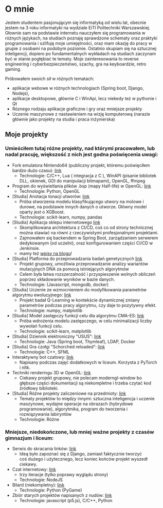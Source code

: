 # O mnie
Jestem studentem pasjonującym się informatyką od wielu lat, obecnie jestem na 3 roku informatyki na wydziale EiTI Politechniki Warszawskiej. Głownie sam na podstawie internetu nauczyłem się programowania w różnych językach, na studiach poznaję sprawdzone schematy oraz praktyki programowania i szlifuję moje umiejętności, oraz mam okazję do pracy w grupie z osobami na podobym poziomie. Ostatnio skupiam się na sztucznej inteligencji, dopiero po fundamentalnych wykładach na studiach zaczynam być w stanie pogłębiać te tematy. Moje zainteresowania to reverse engineering i cyberbezpieczeństwo, szachy, gra na keyboardzie, retro gaming.

Próbowałem swoich sił w różnych tematach: 
* aplikacje webowe w różnych technologiach (Spring boot, Django, Nodejs), 
* aplikacje desktopowe, głównie C i WinApi, lecz niekedy też w pythonie i Qt
* Róznego rodzaju aplikacje graficzne i gry oraz mniejsze projekty
* Uczenie maszynowe z nastawieniem na wizję komputerową (narazie głównie jako projekty na studia i praca inżynierska)

## Moje projekty
### Umieściłem tutaj różne projekty, nad którymi pracowałem, lub nadal pracuję, większość z nich jest godna poświęcenia uwagi:
* Fork emulatora Nintendo64 (publiczny projekt, któremu poświęciłem bardzo dużo czasu):  [link](https://github.com/mkdasher/mupen64-rr-lua-)
  * Technologie: C/C++, Lua ( integracja z C ), WinAPI (pisanie bibliotek DLL, okienek, GDI do manipulacji bitmapami), OpenGL, ffmpeg
* Program do wyświetlania plików .bsp (mapy Half-life) w OpenGL: [link](https://github.com/Madghostek/hl-bsp-viewer)
  * Technologie: Python, OpenGL
* [Studia] Anotacja tonacji utworów: [link](https://github.com/Madghostek/Spotify-song-major-minor-classification)
  * Próba stworzenia modelu klasyfikującego utwory na molowe i durowe, na podstawie innych danych o utworze. Główny model oparty jest o XGBoost.
  * Technologie: scikit-learn, numpy, pandas
* [Studia] Aplikacja sklepu internetowego [link](https://github.com/PIK23/skelp_internetowy/)
   * Skomplikowana architektura z CI/CD, coś co od strony technicznej można stawiać na równi z rzeczywistymi profesjonalnymi projektami.
   * Zajmowałem się backendem w Spring Boot, zarządzaniem serwerem dedykowanym (od uczelni), oraz konfigurowaniem części CI/CD w Jenkinsie.
   * mamy też [wpisy na blogu](https://pw-sklep-internetowy.blogspot.com/)!
* [Studia] Platforma do przeprowadzania badań genetycznych [link](https://github.com/pzsp2-23z-z10/adnotacja)
   *  Projekt grupowy, umożliwia przeprowadzanie analizy wariantów mutacyjnych DNA za pomocą istniejących algorytmów
   *  Celem była łatwa rozszerzalność i przyspieszenie wolnych obliczeń poprzez składowanie wyników w bazie danych.
   *  Technologie: (Javascript, mongodb, docker)
* [Studia] Uczenie ze wzmocnieniem do modyfikowania parametrów algorytmu ewolucyjnego: [link](https://github.com/domikkkk/UMA)
  * Projekt badał Q-Learning w kontekście dynamicznej zmiany parametrów podczas pracy algorytmu, czy daje to pozytywny efekt.
  * Technologie: numpy, matplotlib
* [Studia] Model zastępczy funkcji celu dla algorytmu CMA-ES: [link](https://github.com/Madghostek/CMA-ES-surrogate-model)
  * Próba wdrożenia modelu zastępczego, w celu minimalizacji liczby wywołań funkcji celu. 
  * Technologie: scikit-learn, matplotlib
* [Studia] Dziennik elektroniczny "USUS": [link](https://github.com/Madghostek/PAP22L-USUS)
  * Technologie: Java (Spring boot, Thymleaf), LDAP, Docker
* [Studia] Gra czołgi "Schorched reloaded": [link](https://github.com/Madghostek/uni-projects/tree/master/PROI22L)
  * Technologie: C++, SFML
* Interaktywny bot czatowy: [link](https://github.com/Madghostek/website-assistant-bot-nltk)
  * Napisany podczas zajęć dodatkowych w liceum. Korzysta z PyTorch i nltk.
* Techniki renderingu 3D w OpenGL: [link](https://github.com/Madghostek/3d-render-opengl)
  * Ciekawy projekt grupowy, nie polecam moderngl-window bo głębsze części dokumentacji są niekompletne i trzeba czytać kod źródłowy biblioteki.
* [Studia] Różne projekty zaliczeniowe na przedmioty: [link](https://github.com/Madghostek/uni-projects)
  * Tematy projektów to między innymi: sztuczna inteligencja i uczenie maszynowe, wydajne operacje na obrazach (hybrydowe programowanie), algorytmika, program do tworzenia i rozwiązywania labiryntów
  * Technologie: Różne


### Mniejsze, niedokończone, lub mniej ważne projekty z czasów gimnazjum i liceum:
* Serwis do skracania linków: [link](https://github.com/Madghostek/link-shortener-app)
  * Ideą było zapoznać się z Django, zamiast faktycznie tworzyć coś dużego i użytecznego, lecz koniec końców projekt wyszedł ciekawy.
* Czat internetowy: [link](https://github.com/Madghostek/weird-old-stuff/tree/master/socketio-chat)
  * trzy iteracje (tylko poprawy wyglądu strony)
  * Technologie: NodeJS
* Bilard (niekompletny): [link](https://github.com/Madghostek/weird-old-stuff/tree/master/pygame-bilard)
  * Technologie: Python (PyGame)
* Zbiór starych projektów napisanych z nudów: [link](https://github.com/Madghostek/weird-old-stuff)
  * Technologie: javascript (p5.js), C/C++, Python
